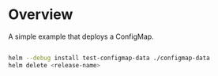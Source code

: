 # Overview

A simple example that deploys a ConfigMap.

````bash

helm --debug install test-configmap-data ./configmap-data
helm delete <release-name>

````

